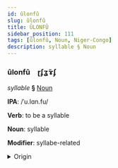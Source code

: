 ```yaml
---
id: ûlonfû
slug: ûlonfû
title: ÛLONFÛ
sidebar_position: 111
tags: [ûlonfû, Noun, Niger-Congo]
description: syllable § Noun
---
```


### ûlonfû&emsp;<span kind="abugida">ɽʄʓ̃ɤʄ</span>

*syllable* **§** [Noun](../../tags/Noun)

**IPA**: /ˈu.lɑn.fu/

**Verb**: to be a syllable

**Noun**: syllable

**Modifier**: syllabe-related

<details>
    <summary>Origin</summary>
    Zulu ûhlâmvu /ûːɬâːmvu/<br/>
    <em>Niger-Congo Language Family</em>
</details>